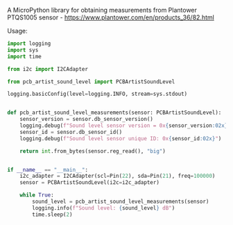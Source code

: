 A MicroPython library for obtaining measurements from Plantower PTQS1005 sensor - https://www.plantower.com/en/products_36/82.html


Usage:

```python
import logging
import sys
import time

from i2c import I2CAdapter

from pcb_artist_sound_level import PCBArtistSoundLevel

logging.basicConfig(level=logging.INFO, stream=sys.stdout)


def pcb_artist_sound_level_measurements(sensor: PCBArtistSoundLevel):
    sensor_version = sensor.db_sensor_version()
    logging.debug(f"Sound level sensor version = 0x{sensor_version:02x}")
    sensor_id = sensor.db_sensor_id()
    logging.debug(f"Sound level sensor unique ID: 0x{sensor_id:02x}")

    return int.from_bytes(sensor.reg_read(), "big")


if __name__ == "__main__":
    i2c_adapter = I2CAdapter(scl=Pin(22), sda=Pin(21), freq=100000)
    sensor = PCBArtistSoundLevel(i2c=i2c_adapter)

    while True:
        sound_level = pcb_artist_sound_level_measurements(sensor)
        logging.info(f"Sound level: {sound_level} dB")
        time.sleep(2)

```
